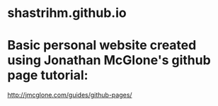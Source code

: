 # shastrihm.github.io
# Basic personal website created using Jonathan McGlone's github page tutorial:
http://jmcglone.com/guides/github-pages/
